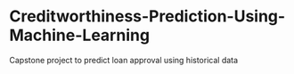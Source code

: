# Creditworthiness-Prediction-Using-Machine-Learning
Capstone project to predict loan approval using historical data
